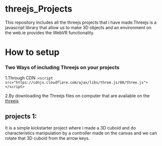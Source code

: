 # threejs_Projects

This repository includes all the threejs projects that i have made.Threejs is a javascript library that allow us to 
make 3D objects and an environment on the web.ie provides the WebVR functionality. 

# How to setup
### Two Ways of including Threejs on your projects
1.Through CDN :``` <script src="https://cdnjs.cloudflare.com/ajax/libs/three.js/88/three.js"></script> ```

2.By downloading the Threejs files on computer that are available on the [threejs](https://threejs.org/)


## projects 1:
It is a simple kickstarter project where i made a 3D cuboid and do characteristics manipulation by a controller made on the canvas
and we can rotate that 3D cuboid from the arrow keys.
